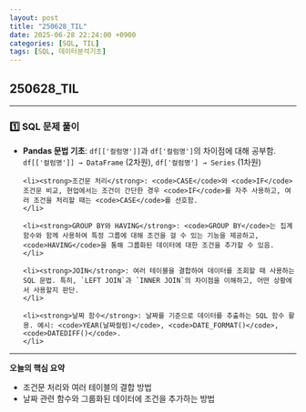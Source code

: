 ```yaml
---
layout: post
title: "250628_TIL"
date: 2025-06-28 22:24:00 +0900
categories: [SQL, TIL]
tags: [SQL, 데이터분석기초]
---
```


<style>
    .initial-content, .search-content {
        padding-left: 40px;
        padding-right: 40px;
    }
</style>

<h2>250628_TIL</h2>

---

<h3>1️⃣ SQL 문제 풀이</h3>

<ul>
    <li><strong>Pandas 문법 기초</strong>: <code>df[['컬럼명']]</code>과 <code>df['컬럼명']</code>의 차이점에 대해 공부함.<br/>
        <code>df[['컬럼명']] → DataFrame</code> (2차원), <code>df['컬럼명'] → Series</code> (1차원)
    </li>

    <li><strong>조건문 처리</strong>: <code>CASE</code>와 <code>IF</code> 조건문 비교, 현업에서는 조건이 간단한 경우 <code>IF</code>를 자주 사용하고, 여러 조건을 처리할 때는 <code>CASE</code>를 선호함.
    </li>

    <li><strong>GROUP BY와 HAVING</strong>: <code>GROUP BY</code>는 집계함수와 함께 사용하여 특정 그룹에 대해 조건을 걸 수 있는 기능을 제공하고, <code>HAVING</code>을 통해 그룹화된 데이터에 대한 조건을 추가할 수 있음.
    </li>

    <li><strong>JOIN</strong>: 여러 테이블을 결합하여 데이터를 조회할 때 사용하는 SQL 문법. 특히, `LEFT JOIN`과 `INNER JOIN`의 차이점을 이해하고, 어떤 상황에서 사용할지 판단.
    </li>

    <li><strong>날짜 함수</strong>: 날짜를 기준으로 데이터를 추출하는 SQL 함수 활용. 예시: <code>YEAR(날짜컬럼)</code>, <code>DATE_FORMAT()</code>, <code>DATEDIFF()</code>.
    </li>
</ul>

---

<p><strong>오늘의 핵심 요약</strong></p>

<ul>
    <li>조건문 처리와 여러 테이블의 결합 방법</li>
    <li>날짜 관련 함수와 그룹화된 데이터에 조건을 추가하는 방법</li>
</ul>
